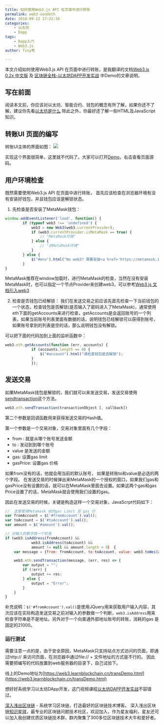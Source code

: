 ```yaml
---
title: 如何使用Web3.js API 在页面中进行转账
permalink: web3-sendeth
date: 2018-09-12 17:22:34
categories: 
    - 以太坊
    - Dapp
tags:
    - Dapp入门
    - Web3.js
author: Tiny熊

---
```


本文介绍如何使用Web3.js API 在页面中进行转账，是我翻译的文档[Web3.js 0.2x 中文版](https://web3.learnblockchain.cn/0.2x.x/) 及 [区块链全栈-以太坊DAPP开发实战](https://wiki.learnblockchain.cn/course/dapp.html) 中Demo的文章说明。

<!-- more -->

## 写在前面
阅读本文前，你应该对以太坊、智能合约、钱包的概念有所了解，如果你还不了解，建议你先看[以太坊是什么](https://learnblockchain.cn/2017/11/20/whatiseth/)
除此之外，你最好还了解一些HTML及JavaScript知识。

## 转账UI 页面的编写

转账UI主体的界面如图：
![](/images/web3_sendeth_ui.jpg)

实现这个界面很简单，这里就不代码了。大家可以打开[Demo](https://web3.learnblockchain.cn/transDemo.html)，右击查看页面源码。

## 用户环境检查

既然需要使用Web3.js API 在页面中进行转账， 首先应该检查在浏览器环境有没有安装好钱包，并且钱包应该是解锁状态。

1. 先检查是否安装了MetaMask钱包：

```js
window.addEventListener('load', function() {
        if (typeof web3 !== 'undefined') {
            web3 = new Web3(web3.currentProvider);
            if (web3.currentProvider.isMetaMask == true) {
                // "MetaMask可用"
            } else {
                // "非MetaMask环境"
            }
        } else {
            $("#env").html("No web3? 需要安装<a href='https://metamask.io/'>MetaMask</a>!");
        }
}

```

MetaMask推荐在window加载时，进行MetaMask的检查，当然在没有安装MetaMask时，也可以指定一个节点Provider来创建web3，可以参考[Web3.js 文档引入web3](https://web3.learnblockchain.cn/0.2x.x/#web3)

2. 检查是否钱包已经解锁：
我们在发送交易之前应该先首先检查一下当前钱包的一个状态，检查钱包是否解锁(是否输入了密码进入了MetaMask)，通常使用eth下面的getAccounts来进行检查，getAccounts是会返回账号的一个列表，如果当前账号列表里面有数据的话，说明钱包已经解锁可以获得到账号，如果账号拿到的列表是空的话，那么说明钱包没有解锁。

可以把下面的代码加到上面的监听函数中：

```js
web3.eth.getAccounts(function (err, accounts) {
            if (accounts.length == 0) {
                $("#account").html("请检查钱包是否解锁");
            } 
            });
```


## 发送交易

如果MetaMask钱包是解锁的，我们就可以来发送交易，发送交易使用[sendtransaction](https://web3.learnblockchain.cn/0.2x.x/web3.eth/#web3ethsendtransaction)这个方法。

```js
web3.eth.sendTransaction(transactionObject [, callback])
```

第二个参数是回调函数用来获得发送交易的Hash值。

第一个参数是一个交易对象，交易对象里面有几个字段：

* from : 就是从哪个账号发送金额
* to : 发动到到哪个账号
* value 是发送的金额
* gas: 设置gas limit
* gasPrice: 设置gas 价格

如果from没有的话，他就会用当前的默认账号， 如果是转账to和value是必选的两个字段。
在发送交易的时候弹出来MetaMask的一个授权的窗口，如果我们gas和gasPrice没有设置的话，就可以在MetaMask里面去设置。如果这两个gas和gas Price设置了的话，MetaMask就会使用我们设置的gas。

因此在发送交易的时候，关键是构造这样一个交易对象，JavaScrpt代码如下：

```js
//  这里使用Metamask 给的gas Limit 及 gas 价
var fromAccount = $('#fromAccount').val();
var toAccount = $('#toAccount').val();
var amount = $('#amount').val();

// 对输入的数字做一个检查
if (web3.isAddress(fromAccount) &&
            web3.isAddress(toAccount) &&
            amount != null && amount.length > 0） {
    var message = {from: fromAccount, to:toAccount, value: web3.toWei(amount, 'ether')};

    web3.eth.sendTransaction(message, (err, res) => {
        var output = "";
        if (!err) {
            output += res;
        } else {
            output = "Error";
        }
    }
}

```

补充说明：`$('#fromAccount').val()`是使用JQuery用来获取用户输入内容，其次应该在实际构造发送交易之前对输入的参数做一个判断，`web3.isAddress`用来检查字符串是不是地址。另外对于一个向普通外部地址账号的转账，消耗的gas 是固定的21000。

### 运行测试

需要注意一点的是，由于安全原因，MetaMask只支持站点方式访问的页面，即通过http:// 来访问页面，在浏览器中通过file:// + 文件地址的方式是不行的。
因此需要把编写的代码放置到web服务器的目录下，自己试验下。

线上的Demo地址为[https://web3.learnblockchain.cn/transDemo.html](https://web3.learnblockchain.cn/transDemo.html)

想好好系统学习以太坊DApp开发，这门视频课程[以太坊DAPP开发实战](https://wiki.learnblockchain.cn/course/dapp.html)不容错过。

[深入浅出区块链](https://learnblockchain.cn/) - 系统学习区块链，打造最好的区块链技术博客。
深入浅出区块链[知识星球](https://t.xiaomiquan.com/RfAu7uj)，最专业的区块链问题技术社区，欢迎加入，作为星友福利，星友还可以加入我创建优质区块链技术群，群内聚集了300多位区块链技术大牛和爱好者。
